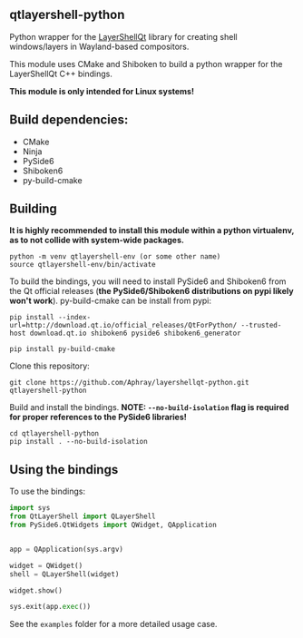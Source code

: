 qtlayershell-python
-
Python wrapper for the [LayerShellQt](https://github.com/KDE/layer-shell-qt) library for creating shell windows/layers in Wayland-based compositors.

This module uses CMake and Shiboken to build a python wrapper for the LayerShellQt C++ bindings.

**This module is only intended for Linux systems!**

Build dependencies:
--
- CMake
- Ninja
- PySide6
- Shiboken6
- py-build-cmake

Building
-
**It is highly recommended to install this module within a python virtualenv, as to not collide with system-wide packages.** 
```
python -m venv qtlayershell-env (or some other name)
source qtlayershell-env/bin/activate
```


To build the bindings, you will need to install PySide6 and Shiboken6 from the Qt official releases (**the PySide6/Shiboken6 distributions on pypi likely won't work**). py-build-cmake can be install from pypi:
```
pip install --index-url=http://download.qt.io/official_releases/QtForPython/ --trusted-host download.qt.io shiboken6 pyside6 shiboken6_generator

pip install py-build-cmake
```
Clone this repository:
```
git clone https://github.com/Aphray/layershellqt-python.git qtlayershell-python
```
Build and install the bindings. **NOTE: `--no-build-isolation` flag is required for proper references to the PySide6 libraries!**
```
cd qtlayershell-python
pip install . --no-build-isolation
```
Using the bindings
-
To use the bindings:
```python
import sys
from QtLayerShell import QLayerShell
from PySide6.QtWidgets import QWidget, QApplication


app = QApplication(sys.argv)

widget = QWidget()
shell = QLayerShell(widget)

widget.show()

sys.exit(app.exec())
```
See the `examples` folder for a more detailed usage case.
